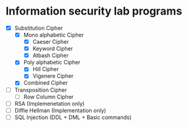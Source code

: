 # Information security lab programs

- [x] Substitution Cipher
    - [x] Mono alphabetic Cipher
        - [x] Caeser Cipher
        - [x] Keyword Cipher
        - [x] Atbash Cipher
    - [x] Poly alphabetic Cipher
        - [x] Hill Cipher
        - [x] Vigenere Cipher
    - [x] Combined Cipher
- [ ] Transposition Cipher
    - [ ] Row Column Cipher
- [ ] RSA (Implemenetation only)
- [ ] Diffie Hellman (Implementation only)
- [ ] SQL Injection (DDL + DML + Basic commands)